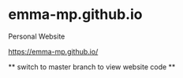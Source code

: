 # emma-mp.github.io

Personal Website

https://emma-mp.github.io/

** switch to master branch to view website code ** 
